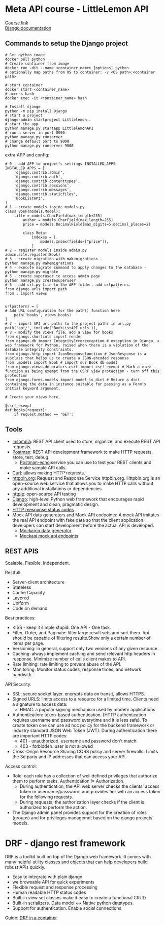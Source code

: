 # Meta API course - LittleLemon API

[Course link](https://www.coursera.org/learn/apis/)  
[Django documentation](https://docs.djangoproject.com/en/5.1/)

## Commands to setup the Django project

```
# Get python image
docker pull python
# Create container from image 
docker run -dit --name <container_name> [options] python
# optionally map paths from OS to container: -v <OS path>:<container path> 

# start container
docker start <container_name>
# access bash
docker exec -it <container_name> bash
```

```
# Install django
python -m pip install Django 
# start a project
django-admin startproject Littlelemon .
# start the app
python manage.py startapp LittlelemonAPI
# run a server in port 8000
python manage.py runserver
# change default port to 9000
python manage.py runserver 9000
```

extra APP and config:

```
# 0 - add APP to project's settings INSTALLED_APPS
INSTALLED_APPS = [
    'django.contrib.admin',
    'django.contrib.auth',
    'django.contrib.contenttypes',
    'django.contrib.sessions',
    'django.contrib.messages',
    'django.contrib.staticfiles',
    'BookListAPI',
]
# 1 - create models inside models.py
class Book(models.Model):
    title = models.CharField(max_length=255)
        author = models.CharField(max_length=255)
        price = models.DecimalField(max_digits=5,decimal_places=2)

        class Meta:
            indexes = [
                models.Index(fields=["price"]),
            ]
# 2 - register models inside admin.py
admin.site.register(Book)
# 3 - create migration with makemigrations - 
python manage.py makemigrations
# 4 - execute migrate command to apply changes to the database -
python manage.py migrate
# 5 - create superuser to access admin page
python manage.py createsuperuser
# 6 - add url.py file to the APP folder. add urlpatterns.
from django.urls import path
from . import views


urlpatterns = [
# Add URL configuration for the path() function here
    path('books', views.books)
]
# 7 - import API url paths to the project paths in url.py
path('api/', include('BookListAPI.urls')),
# 8 - modify the views file. add a view for books
from django.shortcuts import render
from django.db import IntegrityErrorexception # exception in Django, a web framework for Python, raised when there is a violation of the database integrity constraints.
from django.http import JsonResponsefunction # JsonResponse is a subclass that helps us to create a JSON-encoded response
from .models import Book # import our Book db model
from django.views.decorators.csrf import csrf_exempt # Mark a view function as being exempt from the CSRF view protection - turn off this protection
from django.forms.models import model_to_dict # Return a dict containing the data in instance suitable for passing as a Form's initial keyword argument.

# Create your views here.

@csrf_exempt
def books(request):
    if request.method == 'GET':
```


## Tools

* [Insomnia](https://insomnia.rest/): REST API client used to store, organize, and execute REST API requests.
* [Postman](https://www.postman.com/): REST API development framework to make HTTP requests, store, test, debug.
    * [Postman-echo](https://www.postman.com/postman/published-postman-templates/documentation/ae2ja6x/postman-echo?ctx=documentation
    ):service you can use to test your REST clients and make sample API calls. 
* [Curl](https://curl.se/): allows making HTTP requests.
* [httpbin.org](https://httpbin.org/): Request and Response Service httpbin.org. Httpbin.org is an open-source web service that allows you to make HTTP calls without any additional installations or dependencies. 
* [httpie](https://httpie.io/): open-source API testing
* [Django](https://www.djangoproject.com/): high-level Python web framework that encourages rapid development and clean, pragmatic design. 
* [HTTP reesponse status codes](https://developer.mozilla.org/en-US/docs/Web/HTTP/Status)
* Mock API data generators and Mock API endpoints: A mock API imitates the real API endpoint with fake data so that the client application developers can start development before the actual API is developed.
    * [Mockaroo data generator](https://www.mockaroo.com/)
    * [Mockapi mock api endpoints](https://mockapi.io/)


## REST APIS

Scalable, Flexible, Independent.

Restfull:
* Server-client architecture
* Stateless
* Cache Capacity
* Layered
* Uniform
* Code on demand

Best practices:
* KISS - keep it simple stupid: One API - One task.
* Filter, Order, and Paginate: filter large result sets and sort them. Api should be capable of filtering results.Show only a certain number of items per page.
* Versioning: in general, support only two versions of any given resource.
* Caching: always implement caching and send relevant http headers in response. Minimize number of calls client makes to API.
* Rate limiting: rate limiting to prevent abuse of the API.
* Monitoring: Monitor status codes, response times, and network bandwith.

API Security:
* SSL: secure socket layer. encrypts data on transit, allows HTTPS.
* Signed URLS: limits access to a resource for a limited time. Clients need a signature to access data:
    * HMAC: a popular signing mechanism used by modern applications
* Authentication: token-based authentication. (HTTP authentication requires username and password everytime and it is less safe). To create token one can use ad hoc policy for the backend framework or industry standard JSON Web Token (JWT). During authentication there are important HTTP codes:
    * 401 - unauthorized. username and password don't match
    * 403 - forbidden. user is not allowed
* Cross-Origin Resource Sharing CORS policy and server firewalls. Limits the 3d party and IP addresses that can access your API.

Access control:
* Role: each role has a collection of well defined privileges that authorize them to perform tasks. Authentication != Authorization.
    * During authentication, the API web server checks the clients' access token or username/password, and provides her with an access token for the following requests.
    * During requests, the authorization layer checks if the client is authorized to perform the action.
* The Django admin panel provides support for the creation of roles (groups) and for privileges managemnt based on the django projects' models.

# DRF - django rest framework

DRF is a toolkit built on top of the Django web framework. It comes with many helpful utility classes and objects that can help developers build robust APIs quickly.  
* Easy to integrate with plain django
* we browsable API for quick experiments
* Flexible request and response processing
* Human readable HTTP status codes
* Built-in view set classes make it easy to create a functional CRUD
* Built-in serializers. Data model <-> Native python datatypes.
* Support for authentication. Enable social connections.

Guide: [DRF in a container](https://pradeepc.hashnode.dev/django-rest-framework-1-dockerize-your-project)